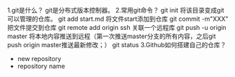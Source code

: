 1.git是什么？
git是分布式版本控制器。
2.常用git命令？
git init 将该目录变成git可以管理的仓库。
git add start.md 将文件start添加到仓库
git commit -m"XXX" 把文件提交到仓库
git remote add origin ssh  关联一个远程库
git push -u origin master 将本地内容推送到远程（第一次推送master分支的所有内容，之后git push origin master推送最新修改；）
git status
3.Github如何搭建自己的仓库？
- new repository
- repository name